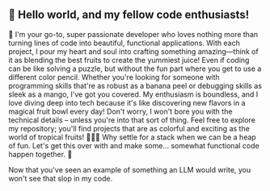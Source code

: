 ## 👋 Hello world, and my fellow code enthusiasts! 

🌟 I'm your go-to, super passionate developer who loves nothing more than turning lines of code into beautiful, functional applications. With each project, I pour my heart and soul into crafting something amazing—think of it as blending the best fruits to create the yummiest juice! Even if coding can be like solving a puzzle, but without the fun part where you get to use a different color pencil.
Whether you're looking for someone with programming skills that're as robust as a banana peel or debugging skills as sleek as a mango, I've got you covered. My enthusiasm is boundless, and I love diving deep into tech because it's like discovering new flavors in a magical fruit bowl every day! Don't worry, I won't bore you with the technical details – unless you're into that sort of thing.
Feel free to explore my repository; you'll find projects that are as colorful and exciting as the world of tropical fruits! 🍌🥭🍎
Why settle for a stack when we can be a heap of fun. Let's get this over with and make some... somewhat functional code happen together. 🚀

Now that you've seen an example of something an LLM would write, you won't see that slop in my code.
